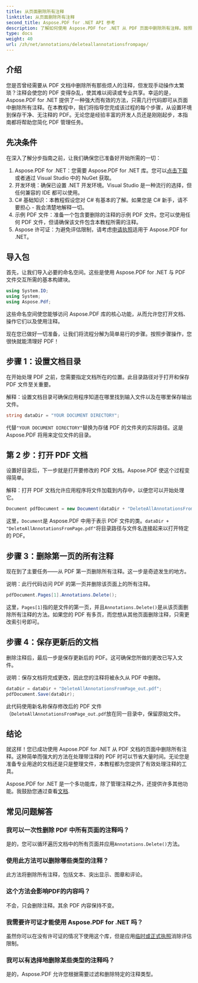 ```yaml
---
title: 从页面删除所有注释
linktitle: 从页面删除所有注释
second_title: Aspose.PDF for .NET API 参考
description: 了解如何使用 Aspose.PDF for .NET 从 PDF 页面中删除所有注释。按照我们的分步指南高效清理您的 PDF。
type: docs
weight: 40
url: /zh/net/annotations/deleteallannotationsfrompage/
---
```

## 介绍
您是否曾经需要从 PDF 文档中删除所有那些烦人的注释，但发现手动操作太繁琐？注释会使您的 PDF 变得杂乱，使其难以阅读或专业共享。幸运的是，Aspose.PDF for .NET 提供了一种强大而有效的方法，只需几行代码即可从页面中删除所有注释。在本教程中，我们将指导您完成该过程的每个步骤，从设置环境到保存干净、无注释的 PDF。无论您是经验丰富的开发人员还是刚刚起步，本指南都将帮助您简化 PDF 管理任务。

## 先决条件

在深入了解分步指南之前，让我们确保您已准备好开始所需的一切：

1.  Aspose.PDF for .NET：您需要 Aspose.PDF for .NET 库。您可以[点击下载](https://releases.aspose.com/pdf/net/)或者通过 Visual Studio 中的 NuGet 获取。
2. 开发环境：确保已设置 .NET 开发环境。Visual Studio 是一种流行的选择，但任何兼容的 IDE 都可以使用。
3. C# 基础知识：本教程假设您对 C# 有基本的了解。如果您是 C# 新手，请不要担心 - 我会清楚地解释一切。
4. 示例 PDF 文件：准备一个包含要删除的注释的示例 PDF 文件。您可以使用任何 PDF 文件，但请确保该文件包含本教程所需的注释。
5.  Aspose 许可证：为避免评估限制，请考虑[申请执照](https://purchase.aspose.com/temporary-license/)适用于 Aspose.PDF for .NET。

## 导入包

首先，让我们导入必要的命名空间。这些是使用 Aspose.PDF for .NET 与 PDF 文件交互所需的基本构建块。

```csharp
using System.IO;
using System;
using Aspose.Pdf;
```

这些命名空间使您能够访问 Aspose.PDF 库的核心功能，从而允许您打开文档、操作它们以及使用注释。

现在您已做好一切准备，让我们将流程分解为简单易行的步骤。按照步骤操作，您很快就能清理好 PDF！

## 步骤 1：设置文档目录

在开始处理 PDF 之前，您需要指定文档所在的位置。此目录路径对于打开和保存 PDF 文件至关重要。

解释：设置文档目录可确保应用程序知道在哪里找到输入文件以及在哪里保存输出文件。

```csharp
string dataDir = "YOUR DOCUMENT DIRECTORY";
```

代替`"YOUR DOCUMENT DIRECTORY"`替换为存储 PDF 的文件夹的实际路径。这是 Aspose.PDF 将用来定位文件的目录。

## 第 2 步：打开 PDF 文档

设置好目录后，下一步就是打开要修改的 PDF 文档。Aspose.PDF 使这个过程变得简单。

解释：打开 PDF 文档允许应用程序将文件加载到内存中，以便您可以开始处理它。

```csharp
Document pdfDocument = new Document(dataDir + "DeleteAllAnnotationsFromPage.pdf");
```

这里，`Document`是 Aspose.PDF 中用于表示 PDF 文件的类。`dataDir + "DeleteAllAnnotationsFromPage.pdf"`将目录路径与文件名连接起来以打开特定的 PDF。

## 步骤 3：删除第一页的所有注释

现在到了主要任务——从 PDF 第一页删除所有注释。这一步是奇迹发生的地方。

说明：此行代码访问 PDF 的第一页并删除该页面上的所有注释。

```csharp
pdfDocument.Pages[1].Annotations.Delete();
```

这里，`Pages[1]`指的是文件的第一页，并且`Annotations.Delete()`是从该页面删除所有注释的方法。如果您的 PDF 有多页，而您想从其他页面删除注释，只需更改索引号即可。

## 步骤 4：保存更新后的文档

删除注释后，最后一步是保存更新后的 PDF。这可确保您所做的更改已写入文件。

说明：保存文档将完成更改，因此您的注释将被永久从 PDF 中删除。

```csharp
dataDir = dataDir + "DeleteAllAnnotationsFromPage_out.pdf";
pdfDocument.Save(dataDir);
```

此代码使用新名称保存修改后的 PDF 文件（`DeleteAllAnnotationsFromPage_out.pdf`放在同一目录中，保留原始文件。

## 结论

就这样！您已成功使用 Aspose.PDF for .NET 从 PDF 文档的页面中删除所有注释。这种简单而强大的方法在处理带注释的 PDF 时可以节省大量时间。无论您是准备专业用途的文档还是只是整理文件，本教程都为您提供了有效处理注释的工具。

 Aspose.PDF for .NET 是一个多功能库，除了管理注释之外，还提供许多其他功能。我鼓励您通过查看[文档](https://reference.aspose.com/pdf/net/).

## 常见问题解答

### 我可以一次性删除 PDF 中所有页面的注释吗？
是的，您可以循环遍历文档中的所有页面并应用`Annotations.Delete()`方法。

### 使用此方法可以删除哪些类型的注释？
此方法将删除所有注释，包括文本、突出显示、图章和评论。

### 这个方法会影响PDF的内容吗？
不会，只会删除注释。其余 PDF 内容保持不变。

### 我需要许可证才能使用 Aspose.PDF for .NET 吗？
虽然你可以在没有许可证的情况下使用这个库，但是应用[临时或正式执照](https://purchase.aspose.com/temporary-license/)消除评估限制。

### 我可以有选择地删除某些类型的注释吗？
是的，Aspose.PDF 允许您根据需要过滤和删除特定的注释类型。